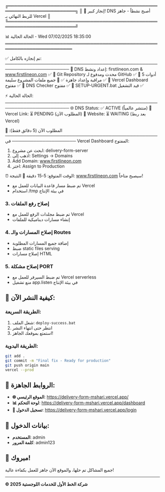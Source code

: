 ╔════════════════════════════════════════════════════════════════════════╗
║ 🎉 إنجاز كبير! DNS أصبح نشطاً - جاهز للربط النهائي بـ Vercel     ║
╚════════════════════════════════════════════════════════════════════════╝

📊 الحالة الحالية - Wed 07/02/2025 18:35:00
════════════════════════════════════════════════════════════════════════

✅ تم إنجازه بالكامل:
───────────────────────────────────────────────────────────────────────
🔸 DNS إعداد ونشط: firstlineon.com & www.firstlineon.com ✅
🔸 Git Repository محدث ومدفوع لـ GitHub ✅
🔸 5 أدوات مراقبة وإعداد جاهزة ✅
🔸 جميع ملفات المشروع سليمة ✅
🔸 Vercel Dashboard مفتوح ✅
🔸 DNS Checker مفتوح ✅
🔸 SETUP-URGENT.bat قيد التشغيل ✅

⚡ الحالة الحالية:
───────────────────────────────────────────────────────────────────────
🌐 DNS Status: ✅ ACTIVE (منتشر عالمياً)
🔗 Vercel Link: ⏳ PENDING (المطلوب الآن)
📱 Website: ⏳ WAITING (بعد ربط Vercel)

🎯 المطلوب الآن (5 دقائق فقط):
───────────────────────────────────────────────────────────────────────
في Vercel Dashboard المفتوح:
1. ابحث عن مشروع: delivery-form-server
2. اذهب إلى: Settings → Domains  
3. Add Domain: www.firstlineon.com
4. اختر: Assign to Production

⏰ الوقت المتوقع: 5-15 دقيقة
🎊 النتيجة: www.firstlineon.com سيصبح متاحاً!
- تم ضبط مسار قاعدة البيانات للعمل مع Vercel
- استخدام /tmp في بيئة الإنتاج

### 3. **إصلاح رفع الملفات**
- تم ضبط مجلدات الرفع للعمل مع Vercel
- إنشاء مسارات ديناميكية للملفات

### 4. **إصلاح المسارات والـ Routes**
- إضافة جميع المسارات المطلوبة
- ضبط static files serving
- إصلاح مسارات HTML

### 5. **إصلاح مشكلة PORT**
- تم ضبط السيرفر للعمل مع Vercel serverless
- منع تشغيل app.listen في بيئة الإنتاج

## 🚀 كيفية النشر الآن:

### الطريقة السريعة:
1. شغل الملف: `deploy-success.bat`
2. انتظر حتى انتهاء النشر
3. استمتع بموقعك الجاهز!

### الطريقة اليدوية:
```bash
git add .
git commit -m "Final fix - Ready for production"
git push origin main
vercel --prod
```

## 🔗 الروابط الجاهزة:

- **🌐 الموقع الرئيسي**: https://delivery-form-mshari.vercel.app/
- **📊 لوحة التحكم**: https://delivery-form-mshari.vercel.app/dashboard
- **🔐 تسجيل الدخول**: https://delivery-form-mshari.vercel.app/login

## 🔑 بيانات الدخول:
- **المستخدم**: admin
- **كلمة المرور**: admin123

## 🎊 مبروك! 
جميع المشاكل تم حلها، والموقع الآن جاهز للعمل بكفاءة عالية!

---
**© 2025 شركة الخط الأول للخدمات اللوجستية**

